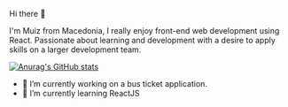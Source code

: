 Hi there 👋

I'm Muiz from Macedonia, I really enjoy front-end web development using React.
Passionate about learning and development with a desire to apply skills on a larger development team.

[![Anurag's GitHub stats](https://github-readme-stats.vercel.app/api?username=Knuckleclot)](https://github.com/anuraghazra/github-readme-stats)


- 🔭 I’m currently working on a bus ticket application.
- 🌱 I’m currently learning ReactJS

